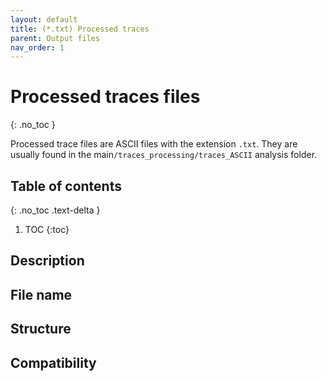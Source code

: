 ```yaml
---
layout: default
title: (*.txt) Processed traces
parent: Output files
nav_order: 1
---
```



# Processed traces files
{: .no_toc }

Processed trace files are ASCII files with the extension `.txt`. They are usually found in the main`/traces_processing/traces_ASCII` analysis folder.

## Table of contents
{: .no_toc .text-delta }

1. TOC
{:toc}

## Description

## File name

## Structure

## Compatibility
